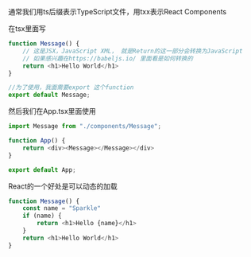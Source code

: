 通常我们用ts后缀表示TypeScript文件，用txx表示React Components

在tsx里面写
```javascript
function Message() {
    // 这是JSX，JavaScript XML， 就是Return的这一部分会转换为JavaScript
    // 如果感兴趣在https://babeljs.io/ 里面看是如何转换的
    return <h1>Hello World</h1>
}

//为了使用，我面需要export 这个function
export default Message;
```

然后我们在App.tsx里面使用
```javascript
import Message from "./components/Message";

function App() {
    return <div><Message></Message></div>
}

export default App;
```

React的一个好处是可以动态的加载

```javascript
function Message() {
    const name = "Sparkle"
    if (name) {
        return <h1>Hello {name}</h1>
    }
    return <h1>Hello World</h1>
}
```
